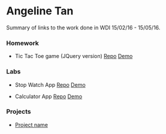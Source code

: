 # Angeline Tan

Summary of links to the work done in WDI 15/02/16 - 15/05/16.

### Homework 
* Tic Tac Toe game (JQuery version) [Repo](https://github.com/Lnfra/tic-tac-toe) [Demo](https://lnfra.github.io/tic-tac-toe)

### Labs 
* Stop Watch App [Repo](https://github.com/Lnfra/stopwatch) [Demo](https://lnfra.github.io/stopwatch)

* Calculator App [Repo](https://github.com/Lnfra/calculator) [Demo](https://lnfra.github.io/calculator)

### Projects 
* [Project name](#link_to_your_project_repo)
